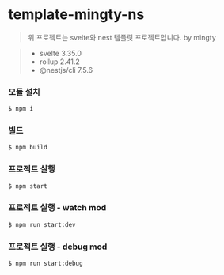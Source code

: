 # template-mingty-ns

> 위 프로젝트는 svelte와 nest 템플릿 프로젝트입니다. by mingty

> - svelte 3.35.0
> - rollup 2.41.2
> - @nestjs/cli 7.5.6

### 모듈 설치
``` sh
$ npm i
```

### 빌드
``` sh
$ npm build
```

### 프로젝트 실행
``` sh
$ npm start
```

### 프로젝트 실행 - watch mod
``` sh
$ npm run start:dev
```

### 프로젝트 실행 - debug mod
```sh
$ npm run start:debug
```

